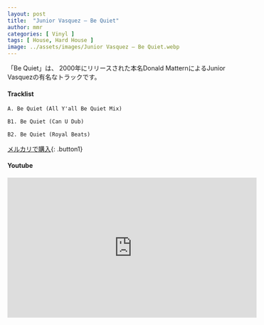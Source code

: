 ```yaml
---
layout: post
title:  "Junior Vasquez – Be Quiet"
author: mmr
categories: [ Vinyl ]
tags: [ House, Hard House ]
image: ../assets/images/Junior Vasquez – Be Quiet.webp
---
```


「Be Quiet」は、
2000年にリリースされた本名Donald MatternによるJunior Vasquezの有名なトラックです。

#### Tracklist
```md
A. Be Quiet (All Y'all Be Quiet Mix)

B1. Be Quiet (Can U Dub)

B2. Be Quiet (Royal Beats)
```

[メルカリで購入](https://jp.mercari.com/item/m39743201804?afid=6142608987){: .button1}

#### Youtube
<iframe width="560" height="315" src="https://www.youtube.com/embed/U1TQhfGtCtY?si=o4kxHZT6LPGh-TT6" title="YouTube video player" frameborder="0" allow="accelerometer; autoplay; clipboard-write; encrypted-media; gyroscope; picture-in-picture; web-share" referrerpolicy="strict-origin-when-cross-origin" allowfullscreen></iframe>
